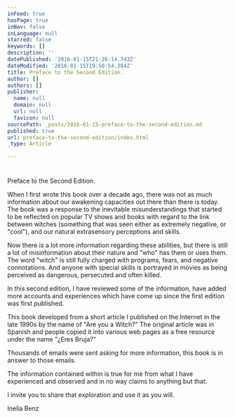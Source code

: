 ```yaml
---
inFeed: true
hasPage: true
inNav: false
inLanguage: null
starred: false
keywords: []
description: ''
datePublished: '2016-01-15T21:26:14.743Z'
dateModified: '2016-01-15T19:50:54.384Z'
title: Preface to the Second Edition.
author: []
authors: []
publisher:
  name: null
  domain: null
  url: null
  favicon: null
sourcePath: _posts/2016-01-15-preface-to-the-second-edition.md
published: true
url: preface-to-the-second-edition/index.html
_type: Article

---
```

# 

Preface to the Second Edition.

When I first wrote this book over a decade ago, there was not as much information about our awakening capacities out there than there is today. The book was a response to the inevitable misunderstandings that started to be reflected on popular TV shows and books with regard to the link between witches (something that was seen either as extremely negative, or "cool"), and our natural extrasensory perceptions and skills.

Now there is a lot more information regarding these abilities, but there is still a lot of misinformation about their nature and "who" has them or uses them. The word "witch" is still fully charged with programs, fears, and negative connotations. And anyone with special skills is portrayed in movies as being perceived as dangerous, persecuted and often killed.

In this second edition, I have reviewed some of the information, have added more accounts and experiences which have come up since the first edition was first published.

This book developed from a short article I published on the Internet in the late 1990s by the name of "Are you a Witch?" The original article was in Spanish and people copied it into various web pages as a free resource under the name "¿Eres Bruja?"

Thousands of emails were sent asking for more information, this book is in answer to those emails.

The information contained within is true for me from what I have experienced and observed and in no way claims to anything but that.

I invite you to share that exploration and use it as you will.

Inelia Benz